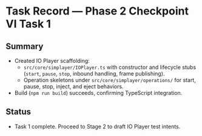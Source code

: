 # Task Record — Phase 2 Checkpoint VI Task 1

## Summary
- Created IO Player scaffolding:
  - `src/core/simplayer/IOPlayer.ts` with constructor and lifecycle stubs (`start`, `pause`, `stop`, inbound handling, frame publishing).
  - Operation skeletons under `src/core/simplayer/operations/` for start, pause, stop, inject, and eject behaviors.
- Build (`npm run build`) succeeds, confirming TypeScript integration.

## Status
- Task 1 complete. Proceed to Stage 2 to draft IO Player test intents.
